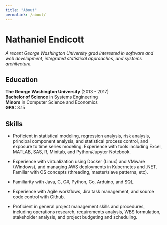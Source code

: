```yaml
---
title: "About"
permalink: /about/
---
```


# Nathaniel Endicott
*A recent George Washington University grad interested in software and web*
*development, integrated statistical approaches, and systems architecture.*

## Education
**The George Washington University** (2013 - 2017)  
**Bachelor of Science** in Systems Engineering  
**Minors** in Computer Science and Economics  
**GPA:** 3.15

## Skills
* Proficient in statistical modeling, regression analysis, risk analysis, principal component analysis,   and statistical process control, and exposure to time series modeling. Experience with tools including Excel, MATLAB, SAS, R, Minitab, and Python/Jupyter Notebook.

* Experience with virtualization using Docker (Linux) and VMware (Windows), and managing AWS deployments in Kubernetes and .NET. Familiar with OS concepts (threading, master/slave patterns, etc).

* Familiarity with Java, C, C#, Python, Go, Arduino, and SQL.

*	Experience with Agile workflows, Jira task management, and source code control with Github.

*	Proficient in general project management skills and procedures, including operations research, requirements analysis, WBS formulation, stakeholder analysis, and project budgeting and scheduling.

